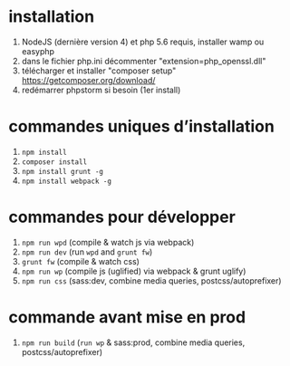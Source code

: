 # installation
1. NodeJS (dernière version 4) et php 5.6 requis, installer wamp ou easyphp
2. dans le fichier php.ini décommenter "extension=php_openssl.dll"
3. télécharger et installer "composer setup" https://getcomposer.org/download/
4. redémarrer phpstorm si besoin (1er install)

# commandes uniques d’installation
1. `npm install`
2. `composer install`
3. `npm install grunt -g`
4. `npm install webpack -g`

# commandes pour développer
1. `npm run wpd` (compile & watch js via webpack)
2. `npm run dev` (run `wpd` and `grunt fw`)
3. `grunt fw` (compile & watch css)
4. `npm run wp` (compile js (uglified) via webpack & grunt uglify)
5. `npm run css` (sass:dev, combine media queries, postcss/autoprefixer)

# commande avant mise en prod
1. `npm run build` (`run wp` & sass:prod, combine media queries, postcss/autoprefixer)